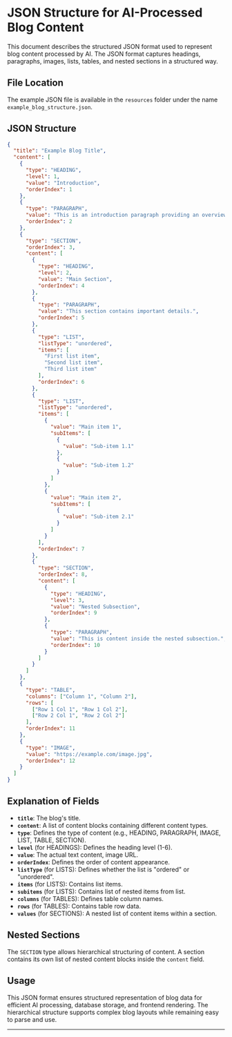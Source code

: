 # JSON Structure for AI-Processed Blog Content

This document describes the structured JSON format used to represent blog content processed by AI. The JSON format captures headings, paragraphs, images, lists, tables, and nested sections in a structured way.

## File Location
The example JSON file is available in the `resources` folder under the name `example_blog_structure.json`.

## JSON Structure

```json
{
  "title": "Example Blog Title",
  "content": [
    {
      "type": "HEADING",
      "level": 1,
      "value": "Introduction",
      "orderIndex": 1
    },
    {
      "type": "PARAGRAPH",
      "value": "This is an introduction paragraph providing an overview of the blog.",
      "orderIndex": 2
    },
    {
      "type": "SECTION",
      "orderIndex": 3,
      "content": [
        {
          "type": "HEADING",
          "level": 2,
          "value": "Main Section",
          "orderIndex": 4
        },
        {
          "type": "PARAGRAPH",
          "value": "This section contains important details.",
          "orderIndex": 5
        },
        {
          "type": "LIST",
          "listType": "unordered",
          "items": [
            "First list item",
            "Second list item",
            "Third list item"
          ],
          "orderIndex": 6
        },
        {
          "type": "LIST",
          "listType": "unordered",
          "items": [
            {
              "value": "Main item 1",
              "subItems": [
                {
                  "value": "Sub-item 1.1"
                },
                {
                  "value": "Sub-item 1.2"
                }
              ]
            },
            {
              "value": "Main item 2",
              "subItems": [
                {
                  "value": "Sub-item 2.1"
                }
              ]
            }
          ],
          "orderIndex": 7
        },
        {
          "type": "SECTION",
          "orderIndex": 8,
          "content": [
            {
              "type": "HEADING",
              "level": 3,
              "value": "Nested Subsection",
              "orderIndex": 9
            },
            {
              "type": "PARAGRAPH",
              "value": "This is content inside the nested subsection.",
              "orderIndex": 10
            }
          ]
        }
      ]
    },
    {
      "type": "TABLE",
      "columns": ["Column 1", "Column 2"],
      "rows": [
        ["Row 1 Col 1", "Row 1 Col 2"],
        ["Row 2 Col 1", "Row 2 Col 2"]
      ],
      "orderIndex": 11
    },
    {
      "type": "IMAGE",
      "value": "https://example.com/image.jpg",
      "orderIndex": 12
    }
  ]
}
```

## Explanation of Fields

- **`title`**: The blog's title.
- **`content`**: A list of content blocks containing different content types.
- **`type`**: Defines the type of content (e.g., HEADING, PARAGRAPH, IMAGE, LIST, TABLE, SECTION).
- **`level`** (for HEADINGS): Defines the heading level (1-6).
- **`value`**: The actual text content, image URL.
- **`orderIndex`**: Defines the order of content appearance.
- **`listType`** (for LISTS): Defines whether the list is "ordered" or "unordered".
- **`items`** (for LISTS): Contains list items.
- **`subitems`** (for LISTS): Contains list of nested items from list.
- **`columns`** (for TABLES): Defines table column names.
- **`rows`** (for TABLES): Contains table row data.
- **`values`** (for SECTIONS): A nested list of content items within a section.

## Nested Sections
The `SECTION` type allows hierarchical structuring of content. A section contains its own list of nested content blocks inside the `content` field.

## Usage
This JSON format ensures structured representation of blog data for efficient AI processing, database storage, and frontend rendering. The hierarchical structure supports complex blog layouts while remaining easy to parse and use.

---


